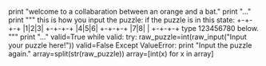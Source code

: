 print "welcome to a collabaration between an orange and a bat."
print "..."
print """
this is how you input the puzzle:
if the puzzle is in this state:
+-+-+-+
|1|2|3|
+-+-+-+
|4|5|6|
+-+-+-+
|7|8| |
+-+-+-+
type 123456780 below.
"""
print "..."
valid=True
while valid:
  try:
    raw_puzzle=int(raw_input("Input your puzzle here!"))
    valid=False
   Except ValueError:
    print "Input the puzzle again."
array=split(str(raw_puzzle))
array=[int(x) for x in array]
